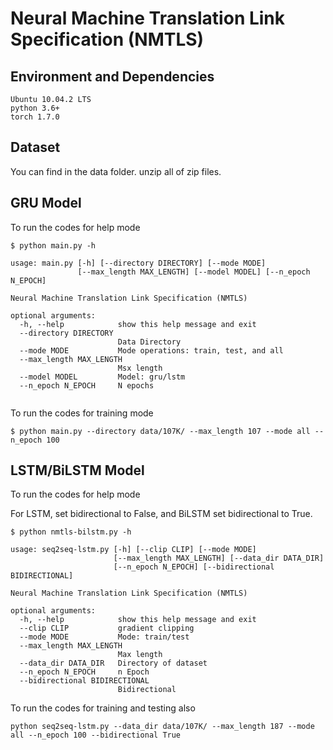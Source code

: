 # Neural Machine Translation Link Specification (NMTLS)

## Environment and Dependencies

```
Ubuntu 10.04.2 LTS
python 3.6+
torch 1.7.0
```
## Dataset
You can find in the data folder. unzip all of zip files.


## GRU Model

To run the codes for help mode

```
$ python main.py -h

usage: main.py [-h] [--directory DIRECTORY] [--mode MODE]
               [--max_length MAX_LENGTH] [--model MODEL] [--n_epoch N_EPOCH]

Neural Machine Translation Link Specification (NMTLS)

optional arguments:
  -h, --help            show this help message and exit
  --directory DIRECTORY
                        Data Directory
  --mode MODE           Mode operations: train, test, and all
  --max_length MAX_LENGTH
                        Msx length
  --model MODEL         Model: gru/lstm
  --n_epoch N_EPOCH     N epochs


```

To run the codes for training mode

```
$ python main.py --directory data/107K/ --max_length 107 --mode all --n_epoch 100

```
## LSTM/BiLSTM Model

To run the codes for help mode

For LSTM, set bidirectional to False, and BiLSTM set bidirectional to True.

```
$ python nmtls-bilstm.py -h

usage: seq2seq-lstm.py [-h] [--clip CLIP] [--mode MODE]
                       [--max_length MAX_LENGTH] [--data_dir DATA_DIR]
                       [--n_epoch N_EPOCH] [--bidirectional BIDIRECTIONAL]

Neural Machine Translation Link Specification (NMTLS)

optional arguments:
  -h, --help            show this help message and exit
  --clip CLIP           gradient clipping
  --mode MODE           Mode: train/test
  --max_length MAX_LENGTH
                        Max length
  --data_dir DATA_DIR   Directory of dataset
  --n_epoch N_EPOCH     n Epoch
  --bidirectional BIDIRECTIONAL
                        Bidirectional

```
To run the codes for training and testing also
```
python seq2seq-lstm.py --data_dir data/107K/ --max_length 187 --mode all --n_epoch 100 --bidirectional True
```
